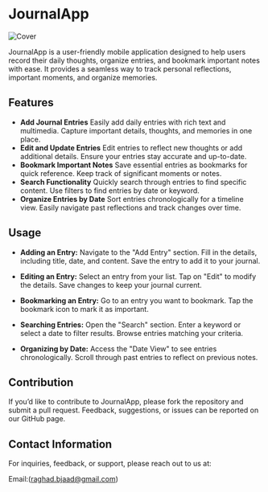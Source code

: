 # JournalApp

![Cover](https://github.com/user-attachments/assets/725aafd2-fc94-4c96-a50f-286a635cb095)

JournalApp is a user-friendly mobile application designed to help users record their daily thoughts, organize entries, and bookmark important notes with ease. It provides a seamless way to track personal reflections, important moments, and organize memories.



## Features

- **Add Journal Entries**
Easily add daily entries with rich text and multimedia.
Capture important details, thoughts, and memories in one place.
- **Edit and Update Entries**
Edit entries to reflect new thoughts or add additional details.
Ensure your entries stay accurate and up-to-date.
- **Bookmark Important Notes**
Save essential entries as bookmarks for quick reference.
Keep track of significant moments or notes.
- **Search Functionality**
Quickly search through entries to find specific content.
Use filters to find entries by date or keyword.
- **Organize Entries by Date**
Sort entries chronologically for a timeline view.
Easily navigate past reflections and track changes over time.

## Usage

- **Adding an Entry:**
Navigate to the "Add Entry" section.
Fill in the details, including title, date, and content.
Save the entry to add it to your journal.

- **Editing an Entry:**
Select an entry from your list.
Tap on "Edit" to modify the details.
Save changes to keep your journal current.

- **Bookmarking an Entry:**
Go to an entry you want to bookmark.
Tap the bookmark icon to mark it as important.

- **Searching Entries:**
Open the "Search" section.
Enter a keyword or select a date to filter results.
Browse entries matching your criteria.

- **Organizing by Date:**
Access the "Date View" to see entries chronologically.
Scroll through past entries to reflect on previous notes.

## Contribution
If you’d like to contribute to JournalApp, please fork the repository and submit a pull request. Feedback, suggestions, or issues can be reported on our GitHub page.


## Contact Information

For inquiries, feedback, or support, please reach out to us at:

Email:(raghad.bjaad@gmail.com)

